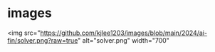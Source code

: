 # images
<img src="https://github.com/kjlee1203/images/blob/main/2024/ai-fin/solver.png?raw=true" alt="solver.png" width="700"
